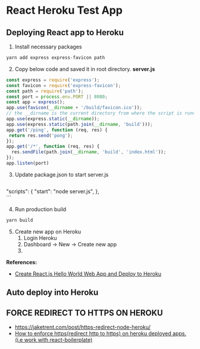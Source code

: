 # React Heroku Test App

## Deploying React app to Heroku


1. Install necessary packages
   
```js
yarn add express express-favicon path
```

2. Copy below code and saved it in root directory.
**server.js**
```js
const express = require('express');
const favicon = require('express-favicon');
const path = require('path');
const port = process.env.PORT || 8080;
const app = express();
app.use(favicon(__dirname + '/build/favicon.ico'));
// the __dirname is the current directory from where the script is running
app.use(express.static(__dirname));
app.use(express.static(path.join(__dirname, 'build')));
app.get('/ping', function (req, res) {
 return res.send('pong');
});
app.get('/*', function (req, res) {
  res.sendFile(path.join(__dirname, 'build', 'index.html'));
});
app.listen(port)
```

3. Update package.json to start server.js
   ```js
  "scripts": {
    "start": "node server.js",
  },	 
	 ```

4. Run production build

```js
yarn build
```

5. Create new app on Heroku
   1. Login Heroku
   2. Dashboard -> New -> Create new app
   3. 

**References:**

- [Create React.js Hello World Web App and Deploy to Heroku](https://www.youtube.com/watch?v=vuVs7MypC8Y)

## Auto deploy into Heroku


## FORCE REDIRECT TO HTTPS ON HEROKU

- https://jaketrent.com/post/https-redirect-node-heroku/
- [How to enforce https(redirect http to https) on heroku deployed apps. (i.e work with react-boilerplate)](https://medium.com/@seunghunsunmoonlee/how-to-enforce-https-redirect-http-to-https-on-heroku-deployed-apps-a87a653ba61e)